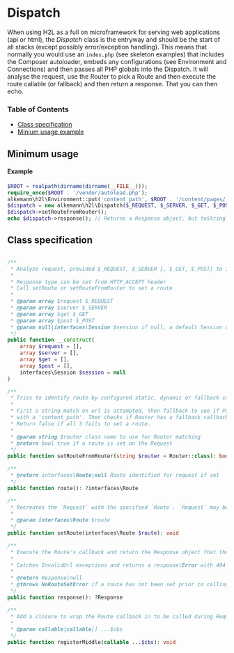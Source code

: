 # Dispatch

When using H2L as a full on microframework for serving web applications (api or html), the
*Dispatch* class is the entryway and should be the start of all stacks (except possibly
error/exception handling). This means that normally you would use an `index.php` (see
skeleton examples) that includes the Composer autoloader, embeds any configurations (see
Environment and Connections) and then passes all PHP globals into the Dispatch. It will
analyse the request, use the Router to pick a Route and then execute the route callable
(or fallback) and then return a response. That you can then echo.

### Table of Contents

 - [Class specification](#class-specification)
 - [Minium usage example](#minimum-usage)

## Minimum usage

#### Example
```php
$ROOT = realpath(dirname(dirname(__FILE__)));
require_once($ROOT . '/vendor/autoload.php');
alkemann\h2l\Environment::put('content_path', $ROOT . '/content/pages/');
$dispatch = new alkemann\h2l\Dispatch($_REQUEST, $_SERVER, $_GET, $_POST);
$dispatch->setRouteFromRouter();
echo $dispatch->response(); // Returns a Response object, but toString calls render method
```

## Class specification
```php

/**
 * Analyze request, provided $_REQUEST, $_SERVER [, $_GET, $_POST] to identify Route
 *
 * Response type can be set from HTTP_ACCEPT header
 * Call setRoute or setRouteFromRouter to set a route
 *
 * @param array $request $_REQUEST
 * @param array $server $_SERVER
 * @param array $get $_GET
 * @param array $post $_POST
 * @param null|interfaces\Session $session if null, a default Session with $_SESSION will be created
 */
public function __construct(
    array $request = [],
    array $server = [],
    array $get = [],
    array $post = [],
    interfaces\Session $session = null
)

/**
 * Tries to identify route by configured static, dynamic or fallback configurations.
 *
 * First a string match on url is attempted, then fallback to see if Page is configured
 * with a 'content_path'. Then checks if Router has a fallback callback configured.
 * Return false if all 3 fails to set a route.
 *
 * @param string $router class name to use for Router matching
 * @return bool true if a route is set on the Request
 */
public function setRouteFromRouter(string $router = Router::class): bool

/**
 * @return interfaces\Route|null Route identified for request if set
 */
public function route(): ?interfaces\Route

/**
 * Recreates the `Request` with the specified `Route`. `Request` may be created as side effect.
 *
 * @param interfaces\Route $route
 */
public function setRoute(interfaces\Route $route): void

/**
 * Execute the Route's callback and return the Response object that the callback is required to return
 *
 * Catches InvalidUrl exceptions and returns a response\Error with 404 instead
 *
 * @return Response|null
 * @throws NoRouteSetError if a route has not been set prior to calling this, or by a middleware
 */
public function response(): ?Response

/**
 * Add a closure to wrap the Route callback in to be called during Request::response
 *
 * @param callable|callable[] ...$cbs
 */
public function registerMiddle(callable ...$cbs): void

```